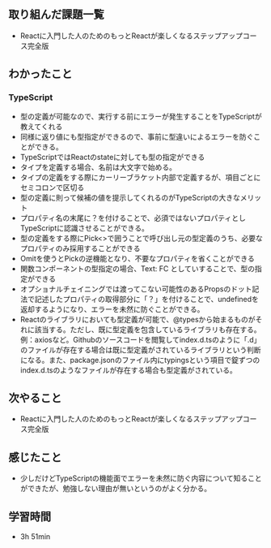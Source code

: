 ## 取り組んだ課題一覧
- Reactに入門した人のためのもっとReactが楽しくなるステップアップコース完全版
## わかったこと
### TypeScript
- 型の定義が可能なので、実行する前にエラーが発生することをTypeScriptが教えてくれる
- 同様に返り値にも型指定ができるので、事前に型違いによるエラーを防ぐことができる。
- TypeScriptではReactのstateに対しても型の指定ができる
- タイプを定義する場合、名前は大文字で始める。
- タイプの定義をする際にカーリーブラケット内部で定義するが、項目ごとにセミコロンで区切る
- 型の定義に則って候補の値を提示してくれるのがTypeScriptの大きなメリット
- プロパティ名の末尾に？を付けることで、必須ではないプロパティとしTypeScriptに認識させることができる。
- 型の定義をする際にPick<>で囲うことで呼び出し元の型定義のうち、必要なプロパティのみ採用することができる
- Omitを使うとPickの逆機能となり、不要なプロパティを省くことができる
- 関数コンポーネントの型指定の場合、Text: FC<Props> としていすることで、型の指定ができる
- オプショナルチェイニングでは渡ってこない可能性のあるPropsのドット記法で記述したプロパティの取得部分に「？」を付けることで、undefinedを返却するようになり、エラーを未然に防ぐことができる。
- Reactのライブラリにおいても型定義が可能で、@typesから始まるものがそれに該当する。ただし、既に型定義を包含しているライブラリも存在する。例：axiosなど。Githubのソースコードを閲覧してindex.d.tsのように「.d」のファイルが存在する場合は既に型定義がされているライブラリという判断になる。また、package.jsonのファイル内にtypingsという項目で錠ずつのindex.d.tsのようなファイルが存在する場合も型定義がされている。
## 次やること
- Reactに入門した人のためのもっとReactが楽しくなるステップアップコース完全版
## 感じたこと
- 少しだけどTypeScriptの機能面でエラーを未然に防ぐ内容について知ることができたが、勉強しない理由が無いというのがよく分かる。
## 学習時間
- 3h 51min